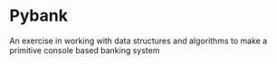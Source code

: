 # Pybank
An exercise in working with data structures and algorithms to make a primitive console based banking system
